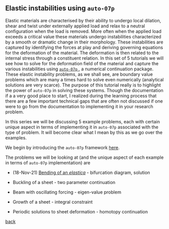 Elastic instabilities using `auto-07p`
--------------------------------------

Elastic materials are characterised by their ability to undergo local dilation, shear and twist under externally applied load and relax to a neutral configuration when the load is removed. More often when the applied load exceeds a critical value these materials undergo instabilities characterized by a smooth or dramatic change in their morphology. These instabilities are captured by identifying the forces at play and deriving governing equations for the deformation of the
material. The deformation is then related to the internal stress through a constituent relation. In this set of 5 tutorials we will see how to solve for the deformation field of the material and capture the various instabilities using [`auto-07p` ](https://github.com/auto-07p/auto-07p),
a numerical continuation package. These elastic instability problems, as we shall see, are boundary value problems which are many a times hard to solve even numerically (analytical solutions are very scarce). The purpose of this tutorial really is to highlight the power of `auto-07p` in solving these systems. Though the documentation if a a very good place to start, I realized during the learning process that there are a few important technical gaps that are often not discussed if one were to go from the documentation to implementing it in your research problem.

In this series we will be discussing 5 example problems, each with certain unique aspect in terms of implementing it in `auto-07p` associated with the type of problem. It will become clear what I mean by this as we go over the examples.

We begin by introducing the `auto-07p` framework [here](./autoFw.html).

The problems we will be looking at (and the unique aspect of each example in terms of `auto-07p` implementation) are

-   (18-Nov-21) [Bending of an *elastica*](./elastica.html) - bifurcation diagram, solution

-   Buckling of a sheet - two parameter continuation

-   Beam with oscillating forcing - eigen-value problem

-   Growth of a sheet - integral constraint

-   Periodic solutions to sheet deformation - homotopy continuation

[back](./fun)
